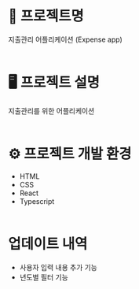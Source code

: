 # 📝 프로젝트명
지출관리 어플리케이션 (Expense app)
<br><br>

# 🖥️ 프로젝트 설명
지출관리를 위한 어플리케이션
<br><br>

# ⚙️ 프로젝트 개발 환경
* HTML
* CSS
* React
* Typescript
<br><br>

# 업데이트 내역
* 사용자 입력 내용 추가 기능
* 년도별 필터 기능